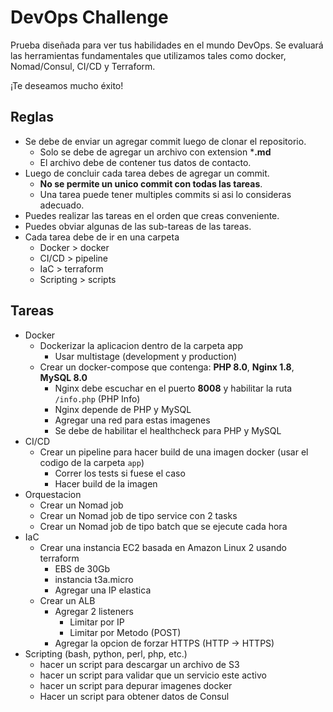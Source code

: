 # DevOps Challenge

Prueba diseñada para ver tus habilidades en el mundo DevOps. Se evaluará las herramientas fundamentales que utilizamos
tales como docker, Nomad/Consul, CI/CD y Terraform. 

¡Te deseamos mucho éxito!

## Reglas
* Se debe de enviar un agregar commit luego de clonar el repositorio.
  * Solo se debe de agregar un archivo con extension ***.md**
  * El archivo debe de contener tus datos de contacto.
* Luego de concluir cada tarea debes de agregar un commit.
  * **No se permite un unico commit con todas las tareas**.
  * Una tarea puede tener multiples commits si asi lo consideras adecuado.
* Puedes realizar las tareas en el orden que creas conveniente.
* Puedes obviar algunas de las sub-tareas de las tareas.
* Cada tarea debe de ir en una carpeta
  * Docker > docker
  * CI/CD > pipeline
  * IaC > terraform
  * Scripting > scripts

## Tareas
* Docker
  * Dockerizar la aplicacion dentro de la carpeta app
    * Usar multistage (development y production)
  * Crear un docker-compose que contenga: **PHP 8.0**, **Nginx 1.8**, **MySQL 8.0**
    * Nginx debe escuchar en el puerto **8008** y habilitar la ruta `/info.php` (PHP Info)
    * Nginx depende de PHP y MySQL
    * Agregar una red para estas imagenes
    * Se debe de habilitar el healthcheck para PHP y MySQL
* CI/CD
  * Crear un pipeline para hacer build de una imagen docker (usar el codigo de la carpeta `app`)
    * Correr los tests si fuese el caso
    * Hacer build de la imagen
* Orquestacion
  * Crear un Nomad job
  * Crear un Nomad job de tipo service con 2 tasks
  * Crear un Nomad job de tipo batch que se ejecute cada hora 
* IaC 
  * Crear una instancia EC2 basada en Amazon Linux 2 usando terraform
    * EBS de 30Gb
    * instancia t3a.micro
    * Agregar una IP elastica
  * Crear un ALB
    * Agregar 2 listeners
      * Limitar por IP
      * Limitar por Metodo (POST)
    * Agregar la opcion de forzar HTTPS (HTTP -> HTTPS)
* Scripting (bash, python, perl, php, etc.)
  * hacer un script para descargar un archivo de S3
  * hacer un script para validar que un servicio este activo
  * hacer un script para depurar imagenes docker
  * Hacer un script para obtener datos de Consul
